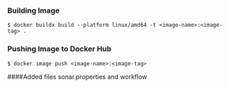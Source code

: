 ### Building Image

    $ docker buildx build --platform linux/amd64 -t <image-name>:<image-tag> .

### Pushing Image to Docker Hub

    $ docker image push <image-name>:<image-tag>
    
    
####Added files sonar.properties and workflow
